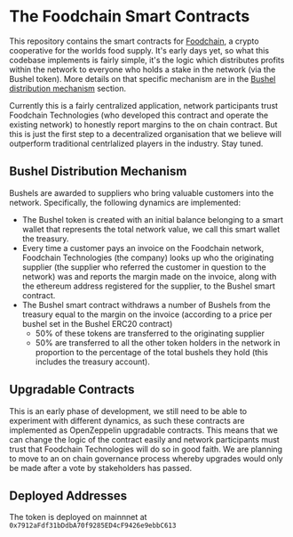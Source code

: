 # The Foodchain Smart Contracts

This repository contains the smart contracts for [Foodchain](http://www.joinfoodchain.com), a crypto cooperative for the worlds food supply. It's early days yet, so what this codebase implements is fairly simple, it's the logic which distributes profits within the network to everyone who holds a stake in the network (via the Bushel token). More details on that specific mechanism are in the [Bushel distribution mechanism](#bushel-distribution-mechanism) section. 

Currently this is a fairly centralized application, network participants trust Foodchain Technologies (who developed this contract and operate the existing network) to honestly report margins to the on chain contract. But this is just the first step to a decentralized organisation that we believe will outperform traditional centrlalized players in the industry. Stay tuned.

## Bushel Distribution Mechanism

Bushels are awarded to suppliers who bring valuable customers into the network. Specifically, the following dynamics are implemented:

- The Bushel token is created with an initial balance belonging to a smart wallet that represents the total network value, we call this smart wallet the treasury.
- Every time a customer pays an invoice on the Foodchain network, Foodchain Technologies (the company) looks up who the originating supplier (the supplier who referred the customer in question to the network) was and reports the margin made on the invoice, along with the ethereum address registered for the supplier, to the Bushel smart contract.
- The Bushel smart contract withdraws a number of Bushels from the treasury equal to the margin on the invoice (according to a price per bushel set in the Bushel ERC20 contract)
    - 50% of these tokens are transferred to the originating supplier
    - 50% are transferred to all the other token holders in the network in proportion to the percentage of the total bushels they hold (this includes the treasury account).

## Upgradable Contracts

This is an early phase of development, we still need to be able to experiment with different dynamics, as such these contracts are implemented as OpenZeppelin upgradable contracts. This means that we can change the logic of the contract easily and network participants must trust that Foodchain Technologies will do so in good faith. We are planning to move to an on chain governance process whereby upgrades would only be made after a vote by stakeholders has passed.

## Deployed Addresses

The token is deployed on mainnnet at `0x7912aFdf31bDdbA70f9285ED4cF9426e9ebbC613`

